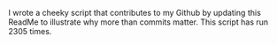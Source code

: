 I wrote a cheeky script that contributes to my Github by updating this ReadMe to illustrate why more than commits matter. This script has run 2305 times.